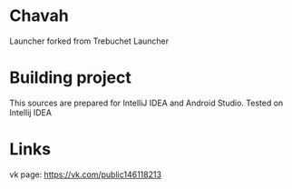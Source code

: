 # Chavah
Launcher forked from Trebuchet Launcher

# Building project
This sources are prepared for IntelliJ IDEA and Android Studio. Tested on Intellij IDEA

# Links
vk page: https://vk.com/public146118213